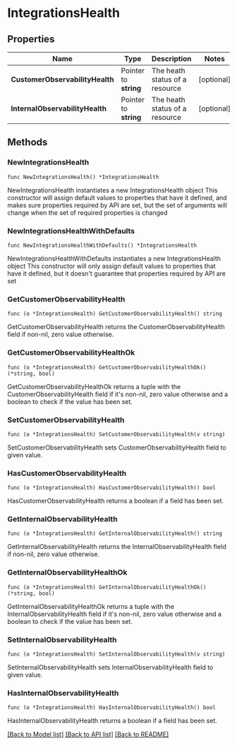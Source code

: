 # IntegrationsHealth

## Properties

Name | Type | Description | Notes
------------ | ------------- | ------------- | -------------
**CustomerObservabilityHealth** | Pointer to **string** | The heath status of a resource | [optional] 
**InternalObservabilityHealth** | Pointer to **string** | The heath status of a resource | [optional] 

## Methods

### NewIntegrationsHealth

`func NewIntegrationsHealth() *IntegrationsHealth`

NewIntegrationsHealth instantiates a new IntegrationsHealth object
This constructor will assign default values to properties that have it defined,
and makes sure properties required by API are set, but the set of arguments
will change when the set of required properties is changed

### NewIntegrationsHealthWithDefaults

`func NewIntegrationsHealthWithDefaults() *IntegrationsHealth`

NewIntegrationsHealthWithDefaults instantiates a new IntegrationsHealth object
This constructor will only assign default values to properties that have it defined,
but it doesn't guarantee that properties required by API are set

### GetCustomerObservabilityHealth

`func (o *IntegrationsHealth) GetCustomerObservabilityHealth() string`

GetCustomerObservabilityHealth returns the CustomerObservabilityHealth field if non-nil, zero value otherwise.

### GetCustomerObservabilityHealthOk

`func (o *IntegrationsHealth) GetCustomerObservabilityHealthOk() (*string, bool)`

GetCustomerObservabilityHealthOk returns a tuple with the CustomerObservabilityHealth field if it's non-nil, zero value otherwise
and a boolean to check if the value has been set.

### SetCustomerObservabilityHealth

`func (o *IntegrationsHealth) SetCustomerObservabilityHealth(v string)`

SetCustomerObservabilityHealth sets CustomerObservabilityHealth field to given value.

### HasCustomerObservabilityHealth

`func (o *IntegrationsHealth) HasCustomerObservabilityHealth() bool`

HasCustomerObservabilityHealth returns a boolean if a field has been set.

### GetInternalObservabilityHealth

`func (o *IntegrationsHealth) GetInternalObservabilityHealth() string`

GetInternalObservabilityHealth returns the InternalObservabilityHealth field if non-nil, zero value otherwise.

### GetInternalObservabilityHealthOk

`func (o *IntegrationsHealth) GetInternalObservabilityHealthOk() (*string, bool)`

GetInternalObservabilityHealthOk returns a tuple with the InternalObservabilityHealth field if it's non-nil, zero value otherwise
and a boolean to check if the value has been set.

### SetInternalObservabilityHealth

`func (o *IntegrationsHealth) SetInternalObservabilityHealth(v string)`

SetInternalObservabilityHealth sets InternalObservabilityHealth field to given value.

### HasInternalObservabilityHealth

`func (o *IntegrationsHealth) HasInternalObservabilityHealth() bool`

HasInternalObservabilityHealth returns a boolean if a field has been set.


[[Back to Model list]](../README.md#documentation-for-models) [[Back to API list]](../README.md#documentation-for-api-endpoints) [[Back to README]](../README.md)


